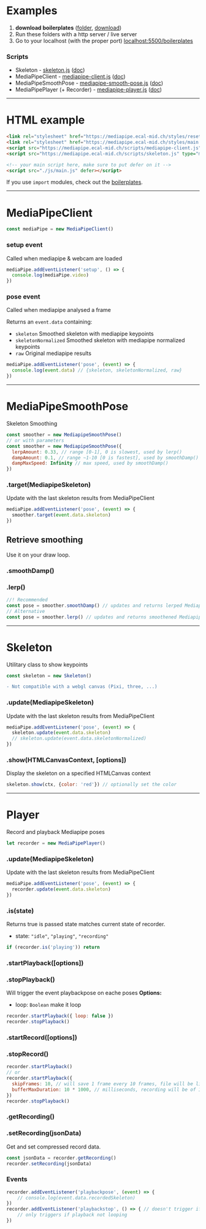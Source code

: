 # Examples
1. **download boilerplates** ([folder](https://github.com/ecal-mid/musee-de-la-main-2022/tree/main/boilerplates), [download](https://minhaskamal.github.io/DownGit/#/home?url=https://github.com/ecal-mid/musee-de-la-main-2022/tree/d44d1b5ecc8feb16583fb3de453c856863f89c2b/boilerplates))
3. Run these folders with a http server / live server
4. Go to your localhost (with the proper port) [localhost:5500/boilerplates](http://localhost:5500/boilerplates/)

### Scripts
- Skeleton - [skeleton.js](https://mediapipe.ecal-mid.ch/scripts/skeleton.js) ([doc](#Skeleton))
- MediaPipeClient - [mediapipe-client.js](https://mediapipe.ecal-mid.ch/scripts/mediapipe-client.js) ([doc](#MediaPipeClient))
- MediaPipeSmoothPose - [mediapipe-smooth-pose.js](https://mediapipe.ecal-mid.ch/scripts/mediapipe-smooth-pose.js) ([doc](#MediaPipeSmoothPose))
- MediaPipePlayer (+ Recorder) - [mediapipe-player.js](https://mediapipe.ecal-mid.ch/scripts/mediapipe-smooth-pose.js) ([doc](#MediapipePlayer))

---
# HTML example
```html
<link rel="stylesheet" href="https://mediapipe.ecal-mid.ch/styles/reset.css">
<link rel="stylesheet" href="https://mediapipe.ecal-mid.ch/styles/main.css">
<script src="https://mediapipe.ecal-mid.ch/scripts/mediapipe-client.js" type="module"></script>
<script src="https://mediapipe.ecal-mid.ch/scripts/skeleton.js" type="module"></script>

<!-- your main script here, make sure to put defer on it -->
<script src="./js/main.js" defer></script>
```
If you use `import` modules, check out the [boilerplates](#Examples).

---
# MediaPipeClient
```javascript
const mediaPipe = new MediaPipeClient()
```
### setup event
Called when mediapipe & webcam are loaded
```javascript
mediaPipe.addEventListener('setup', () => {
  console.log(mediaPipe.video)
})
```
### pose event
Called when mediapipe analysed a frame

Returns an `event.data` containing:
- `skeleton` Smoothed skeleton with mediapipe keypoints
- `skeletonNormalized` Smoothed skeleton with mediapipe normalized keypoints
- `raw` Original mediapipe results

```javascript
mediaPipe.addEventListener('pose', (event) => {
  console.log(event.data) // {skeleton, skeletonNormalized, raw}
})
```

---
# MediaPipeSmoothPose
Skeleton Smoothing
```javascript
const smoother = new MediapipeSmoothPose()
// or with parameters
const smoother = new MediapipeSmoothPose({
  lerpAmount: 0.33, // range [0-1], 0 is slowest, used by lerp()
  dampAmount: 0.1, // range ~1-10 [0 is fastest], used by smoothDamp()
  dampMaxSpeed: Infinity // max speed, used by smoothDamp()
})
```
### .target(MediapipeSkeleton)
Update with the last skeleton results from MediaPipeClient
```javascript
mediaPipe.addEventListener('pose', (event) => {
  smoother.target(event.data.skeleton)
})
```
## Retrieve smoothing
Use it on your draw loop.
### .smoothDamp()
### .lerp()
```javascript
//! Recommended
const pose = smoother.smoothDamp() // updates and returns lerped MediapipeSkeleton or undefined (if nobody is here)
// Alternative
const pose = smoother.lerp() // updates and returns smoothened MediapipeSkeleton or undefined (if nobody is here)
```
---

# Skeleton
Utilitary class to show keypoints
```javascript
const skeleton = new Skeleton()
```
```diff
- Not compatible with a webgl canvas (Pixi, three, ...)
```
### .update(MediapipeSkeleton)
Update with the last skeleton results from MediaPipeClient
```javascript
mediaPipe.addEventListener('pose', (event) => {
  skeleton.update(event.data.skeleton)
  // skeleton.update(event.data.skeletonNormalized)
})
```
### .show(HTMLCanvasContext, \[options\])
Display the skeleton on a specified HTMLCanvas context
```javascript
skeleton.show(ctx, {color: 'red'}) // optionally set the color
```
---

# Player
Record and playback Mediapipe poses
```javascript
let recorder = new MediaPipePlayer()
```
### .update(MediapipeSkeleton)
Update with the last skeleton results from MediaPipeClient
```javascript
mediaPipe.addEventListener('pose', (event) => {
  recorder.update(event.data.skeleton)
})
```
### .is(state)
Returns true is passed state matches current state of recorder.
- state: `"idle"`, `"playing"`, `"recording"`
```javascript
if (recorder.is('playing')) return
```
### .startPlayback(\[options\])
### .stopPlayback()
Will trigger the event playbackpose on eache poses
**Options:**
- loop: `Boolean` make it loop
```javascript
recorder.startPlayback({ loop: false })
recorder.stopPlayback()
```
### .startRecord(\[options\])
### .stopRecord()
```javascript
recorder.startPlayback()
// or
recorder.startPlayback({
  skipFrames: 10, // will save 1 frame every 10 frames, file will be lighter
  bufferMaxDuration: 10 * 1000, // milliseconds, recording will be of 10s max, then rewrites on its frames
})
recorder.stopPlayback()
```
### .getRecording()
### .setRecording(jsonData)
Get and set compressed record data.
```javascript
const jsonData = recorder.getRecording()
recorder.setRecording(jsonData)
```
### Events
```javascript
recorder.addEventListener('playbackpose', (event) => {
    // console.log(event.data.recordedSkeleton)
})
recorder.addEventListener('playbackstop', () => { // doesn't trigger if playback is looping
    // only triggers if playback not looping
})
```
